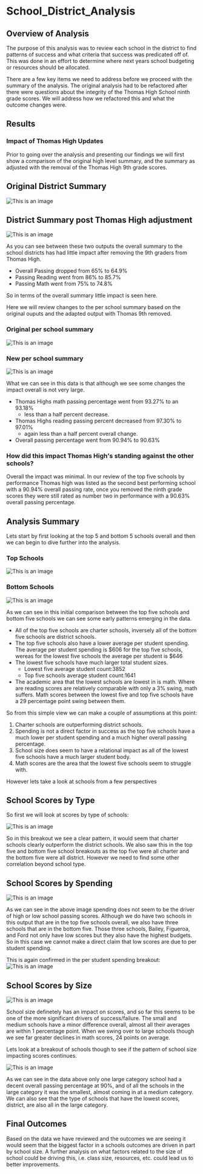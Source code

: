 # School_District_Analysis
## **Overview of Analysis**
The purpose of this analysis was to review each school in the district to find patterns of success and what criteria that success was predicated off of. This was done in an effort to determine where next years school budgeting or resources should be allocated.

There are a few key items we need to address before we proceed with the summary of the analysis. The original analysis had to be refactored after there were questions about the integrity of the Thomas High School ninth grade scores. We will address how we refactored this and what the outcome changes were.

## **Results**
### Impact of Thomas High Updates
Prior to going over the analysis and presenting our findings we will first show a comparison of the original high level summary, and the summary as adjusted with the removal of the Thomas High 9th grade scores.

## Original District Summary
![This is an image](https://github.com/Bren42/School_District_Analysis/blob/main/resources/original_summary.png)

## District Summary post Thomas High adjustment

![This is an image](https://github.com/Bren42/School_District_Analysis/blob/main/resources/school_district_summary1.png)

As you can see between these two outputs the overall summary to the school districts has had little impact after removing the 9th graders from Thomas High.
- Overall Passing dropped from 65% to 64.9%
- Passing Reading went from 86% to 85.7%
- Passing Math went from 75% to 74.8%

So in terms of the overall summary little impact is seen here.

Here we will review changes to the per school summary based on the original ouputs and the adapted output with Thomas 9th removed.

### Original per school summary
![This is an image](https://github.com/Bren42/School_District_Analysis/blob/main/resources/per_school_summary1.png)

### New per school summary
![This is an image](https://github.com/Bren42/School_District_Analysis/blob/main/resources/per_school_summary_fixed.png)

What we can see in this data is that although we see some changes the impact overall is not very large.

- Thomas Highs math passing percentage went from 93.27% to an 93.18%
    - less than a half percent decrease. 
- Thomas Highs reading passing percent decreased from 97.30% to 97.01%
    - again less than a half percent overall change.
- Overall passing percentage went from 90.94% to 90.63%


### How did this impact Thomas High's standing against the other schools?

Overall the impact was minimal. In our review of the top five schools by performance Thomas high was listed as the second best performing school with a 90.94% overall passing rate, once you removed the ninth grade scores they were still rated as number two in performance with a 90.63% overall passing percentage.

## Analysis Summary
Lets start by first looking at the top 5 and bottom 5 schools overall and then we can begin to dive further into the analysis.

### **Top Schools**
![This is an image](https://github.com/Bren42/School_District_Analysis/blob/main/resources/top_schools.png)

### **Bottom Schools**
![This is an image](https://github.com/Bren42/School_District_Analysis/blob/main/resources/bottom_schools.png)

As we can see in this initial comparison between the top five schools and bottom five schools we can see some early patterns emerging in the data.
- All of the top five schools are charter schools, inversely all of the bottom five schools are district schools. 
- The top five schools also have a lower average per student spending. The average per student spending is $606 for the top five schools, wereas for the lowest five schools the average per student is $646
- The lowest five schools have much larger total student sizes.
    - Lowest five average student count:3852
    - Top five schools average student count:1641
- The academic area that the lowest schools are lowest in is math. Where are reading scores are relatively comparable with only a 3% swing, math suffers. Math scores between the lowest five and top five schools have a 29 percentage point swing between them.

So from this simple view we can make a couple of assumptions at this point:
1. Charter schools are outperforming district schools.
2. Spending is not a direct factor in success as the top five schools have a much lower per student spending and a much higher overall passing percentage.
3. School size does seem to have a relational impact as all of the lowest five schools have a much larger student body.
4. Math scores are the area that the lowest five schools seem to struggle with. 

However lets take a look at schools from a few perspectives


## School Scores by Type

So first we will look at scores by type of schools:

![This is an image](https://github.com/Bren42/School_District_Analysis/blob/main/resources/type_score.png)

So in this breakout we see a clear pattern, it would seem that charter schools clearly outperform the district schools. We also saw this in the top five and bottom five school breakouts as the top five were all charter and the bottom five were all district. However we need to find some other correlation beyond school type. 

## School Scores by Spending

![This is an image](https://github.com/Bren42/School_District_Analysis/blob/main/resources/scores_by_spending.png)

As we can see in the above image spending does not seem to be the driver of high or low school passing scores. Although we do have two schools in this output that are in the top five schools overall, we also have three schools that are in the bottom five. Those three schools, Bailey, Figueroa, and Ford not only have low scores but they also have the highest budgets. So in this case we cannot make a direct claim that low scores are due to per student spending.

This is again confirmed in the per student spending breakout:
![This is an image](https://github.com/Bren42/School_District_Analysis/blob/main/resources/per_student_spending.png)

## School Scores by Size

![This is an image](https://github.com/Bren42/School_District_Analysis/blob/main/resources/summary_school_size.png)

School size definetely has an impact on scores, and so far this seems to be one of the more significant drivers of success/failure. The small and medium schools have a minor difference overall, almost all their averages are within 1 percentage point. When we swing over to large schools though we see far greater declines in math scores, 24 points on average. 

Lets look at a breakout of schools though to see if the pattern of school size impacting scores continues.

![This is an image](https://github.com/Bren42/School_District_Analysis/blob/main/resources/school_size_score.png)


As we can see in the data above only one large category school had a decent overall passing percentage at 90%, and of all the schools in the large category it was the smallest, almost coming in at a medium category. We can also see that the type of schools that have the lowest scores, district, are also all in the large category. 

## Final Outcomes
Based on the data we have reviewed and the outcomes we are seeing it would seem that the biggest factor in a schools outcomes are driven in part by school size. A further analysis on what factors related to the size of school could be driving this, i.e. class size, resources, etc. could lead us to better improvements.





